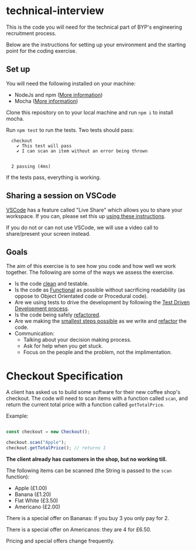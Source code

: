 # technical-interview

This is the code you will need for the technical part of BYP's engineering recruitment process.

Below are the instructions for setting up your environment and the starting point for the coding exercise.

## Set up

You will need the following installed on your machine:

- NodeJs and npm ([More information](https://docs.npmjs.com/downloading-and-installing-node-js-and-npm))
- Mocha ([More information](https://mochajs.org/))

Clone this repository on to your local machine and run `npm i` to install mocha.

Run `npm test` to run the tests. Two tests should pass:

```
  checkout
    ✔ This test will pass
    ✔ I can scan an item without an error being thrown


  2 passing (4ms)
```

If the tests pass, everything is working.

## Sharing a session on VSCode

[VSCode](https://code.visualstudio.com/) has a feature called "Live Share" which allows you to share your workspace. If you can, please set this up [using these instructions](https://docs.microsoft.com/en-us/visualstudio/liveshare/quickstart/share).

If you do not or can not use VSCode, we will use a video call to share/present your screen instead.

## Goals

The aim of this exercise is to see how you code and how well we work together. The following are some of the ways we assess the exercise.

* Is the code [clean](https://garywoodfine.com/what-is-clean-code/) and testable.
* Is the code as [Functional](https://www.youtube.com/watch?v=e-5obm1G_FY) as possible without sacrificing readability (as oppose to Object Orientated code or Procedural code).
* Are we using tests to drive the development by following the [Test Driven Development process](https://blog.cleancoder.com/uncle-bob/2014/12/17/TheCyclesOfTDD.html).
* Is the code being safely [refactored](https://www.agilealliance.org/glossary/refactoring/).
* Are we making the [smallest steps possible](https://www.thedroidsonroids.com/blog/6-misconceptions-about-tdd-part-4-steps-size) as we write and [refactor](https://wiki.c2.com/?RefactoringInVerySmallSteps) the code.
* Communication:
  * Talking about your decision making process.
  * Ask for help when you get stuck.
  * Focus on the people and the problem, not the implimentation.

# Checkout Specification

A client has asked us to build some software for their new coffee shop's checkout. The code will need to scan items with a function called `scan`, and return the current total price with a function called `getTotalPrice`.

Example:

```js

const checkout = new Checkout();

checkout.scan("Apple");
checkout.getTotalPrice(); // returns 1

```

**The client already has customers in the shop, but no working till.**

The following items can be scanned (the String is passed to the `scan` function):

- Apple (£1.00)
- Banana (£1.20)
- Flat White (£3.50)
- Americano (£2.00)

There is a special offer on Bananas: if you buy 3 you only pay for 2.

There is a special offer on Americanos: they are 4 for £6.50.

Pricing and special offers change frequently.
